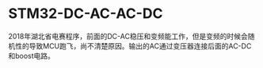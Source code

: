 # STM32-DC-AC-AC-DC
2018年湖北省电赛程序，前面的DC-AC稳压和变频能工作，但是变频的时候会随机性的导致MCU跑飞，尚不清楚原因。输出的AC通过变压器连接后面的AC-DC和boost电路。
